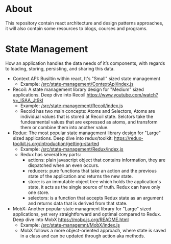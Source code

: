 # About
This repository contain react architecture and design patterns approaches, it will also contain some resources to blogs, courses and programs.

# State Management
How an application handles the data needs of it’s components, with regards to loading, storing, persisting, and sharing this data.
- Context API: Busiltin within react, It's "Small" sized state management
  - Example: [/src/state-management/ContextApi/index.js](/src/state-management/ContextApi/index.js)
- Recoil: A state management library design for "Medium" sized applications. Deep dive into Recoil https://www.youtube.com/watch?v=_ISAA_Jt9kI
  - Example: [/src/state-management/Recoil/index.js](/src/state-management/ContextApi/index.js)
  - Recoid has two main concepts: Atoms and Selectors, Atoms are individual values that is stored at Recoil state. Selctors take the fundeamental values that are expressed as atoms, and transform them or combine them into another value.
- Redux: The most popular state management library design for "Large" sized applications. Deep dive into redux/toolkit: https://redux-toolkit.js.org/introduction/getting-started
  - Example: [/src/state-management/Redux/index.js](/src/state-management/Redux/index.js)
  - Redux has several key parts:
    - actions: plain javascript object that contains information, they are dispatched when an even occurs.
    - reducers: pure functions that take an action and the previous state of the application and returns the new state.
    - store: is an immutable object tree which holds the application's state, it acts as the single source of truth. Redux can have only one store.
    - selectors: is a function that accepts Redux state as an argument and returns data that is derived from that state.
- MobX: Another popular state managment library for "Large" sized applications, yet very straightforward and optimal compared to Redux. Deep dive into MobX https://mobx.js.org/README.html
  - Example: [/src/state-managemnt/MobX/index.js](/src/state-managemnt/MobX/index.js)
  - MobX follows a more object-oriented approach, where state is saved in a class and can be updated through action aka methods.
